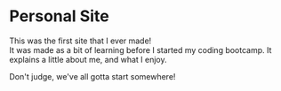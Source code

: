 # Personal Site

This was the first site that I ever made! <br />
It was made as a bit of learning before I started my coding bootcamp. It explains a little about me, and what I enjoy.

Don't judge, we've all gotta start somewhere!
